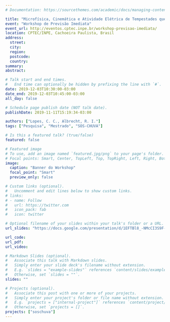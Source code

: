 ```yaml
---
# Documentation: https://sourcethemes.com/academic/docs/managing-content/

title: "Microfísica, Cinemática e Atividade Elétrica de Tempestades que geraram Granizo durante o Projeto SOS-CHUVA"
event: "Workshop de Previsão Imediata"
event_url: http://eventos.cptec.inpe.br/workshop-previsao-imediata/
location: CPTEC/INPE, Cachoeira Paulista, Brasil
address:
  street:
  city:
  region:
  postcode:
  country:
summary:
abstract:

# Talk start and end times.
#   End time can optionally be hidden by prefixing the line with `#`.
date: 2019-12-03T10:30:00-03:00
date_end: 2019-12-03T10:45:00-03:00
all_day: false

# Schedule page publish date (NOT talk date).
publishDate: 2019-11-11T15:19:34-03:00

authors: ["Lopes, C. C., Albrecht, R. I."]
tags: ["Pesquisa", "Mestrado", "SOS-CHUVA"]

# Is this a featured talk? (true/false)
featured: false

# Featured image
# To use, add an image named `featured.jpg/png` to your page's folder. 
# Focal points: Smart, Center, TopLeft, Top, TopRight, Left, Right, BottomLeft, Bottom, BottomRight.
image:
  caption: "Banner do Workshop"
  focal_point: "Smart"
  preview_only: false

# Custom links (optional).
#   Uncomment and edit lines below to show custom links.
# links:
# - name: Follow
#   url: https://twitter.com
#   icon_pack: fab
#   icon: twitter

# Optional filename of your slides within your talk's folder or a URL.
url_slides: "https://docs.google.com/presentation/d/1EFTBl8_-NMcCI3S9F-LRHamWF-hNViNjM01romrmFHY/edit?usp=sharing"

url_code:
url_pdf:
url_video:

# Markdown Slides (optional).
#   Associate this talk with Markdown slides.
#   Simply enter your slide deck's filename without extension.
#   E.g. `slides = "example-slides"` references `content/slides/example-slides.md`.
#   Otherwise, set `slides = ""`.
slides: ""

# Projects (optional).
#   Associate this post with one or more of your projects.
#   Simply enter your project's folder or file name without extension.
#   E.g. `projects = ["internal-project"]` references `content/project/deep-learning/index.md`.
#   Otherwise, set `projects = []`.
projects: ["soschuva"]
---
```

